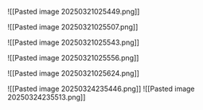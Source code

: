 ![[Pasted image 20250321025449.png]]

![[Pasted image 20250321025507.png]]

![[Pasted image 20250321025543.png]]

![[Pasted image 20250321025556.png]]

![[Pasted image 20250321025624.png]]

![[Pasted image 20250324235446.png]]
![[Pasted image 20250324235513.png]]